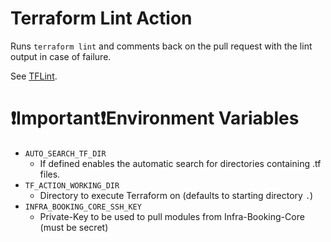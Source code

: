 # Terraform Lint Action
Runs `terraform lint` and comments back on the pull request with the lint output in case of failure.

See [TFLint](https://github.com/wata727/tflint).

# ❗Important❗️Environment Variables

* `AUTO_SEARCH_TF_DIR`
  * If defined enables the automatic search for directories containing .tf files.
* `TF_ACTION_WORKING_DIR`
  * Directory to execute Terraform on (defaults to starting directory `.`)
* `INFRA_BOOKING_CORE_SSH_KEY`
  * Private-Key to be used to pull modules from Infra-Booking-Core (must be secret)
